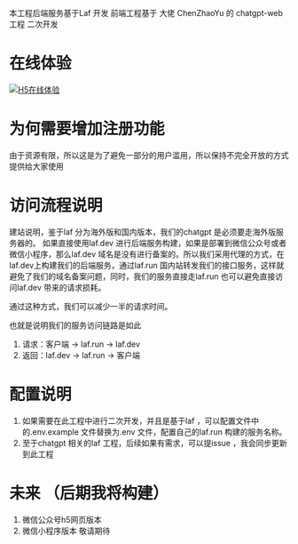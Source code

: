  本工程后端服务基于Laf 开发 
 前端工程基于 大佬 ChenZhaoYu 的 chatgpt-web工程 二次开发
 # 在线体验
   [![H5在线体验](https://github.com/dengweijing/chatgpt-web/blob/master/src/assets/logo.svg)](https://uuuwmz-chatgpt.site.laf.run/)
#  为何需要增加注册功能 
   由于资源有限，所以这是为了避免一部分的用户滥用，所以保持不完全开放的方式提供给大家使用

# 访问流程说明
 建站说明，鉴于laf 分为海外版和国内版本，我们的chatgpt 是必须要走海外版服务器的。
 如果直接使用laf.dev 进行后端服务构建，如果是部署到微信公众号或者微信小程序，那么laf.dev 域名是没有进行备案的。所以我们采用代理的方式，在laf.dev上构建我们的后端服务，通过laf.run 国内站转发我们的接口服务，这样就避免了我们的域名备案问题，同时，我们的服务直接走laf.run 也可以避免直接访问laf.dev 带来的请求损耗。


 通过这种方式，我们可以减少一半的请求时间。
 

 也就是说明我们的服务访问链路是如此 

 
 1. 请求：客户端  -> laf.run -> laf.dev 
 2. 返回：laf.dev -> laf.run -> 客户端 

# 配置说明 
  1. 如果需要在此工程中进行二次开发，并且是基于laf ，可以配置文件中的.env.example 文件替换为.env 文件，配置自己的laf.run 构建的服务名称。
  2. 至于chatgpt 相关的laf 工程，后续如果有需求，可以提issue ，我会同步更新到此工程 
# 未来 （后期我将构建）
  1. 微信公众号h5网页版本
  2. 微信小程序版本 
敬请期待